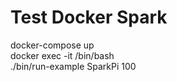 # Test Docker Spark  
docker-compose up  
docker exec -it <ID> /bin/bash  
./bin/run-example SparkPi 100  
